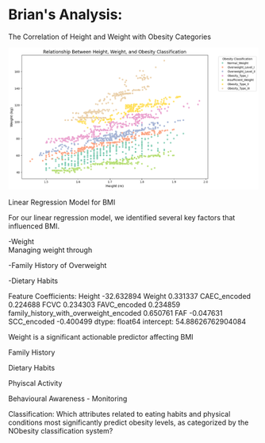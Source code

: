 



















# Brian's Analysis:

The Correlation of Height and Weight with Obesity Categories

![Figure 1](https://raw.githubusercontent.com/ngoqbrian/Obesity-Risk-Scoring-Enhancing-Health-Insurance-Plans/Team-Project-1/Brian%20Ngo/images/figure1.png)




Linear Regression Model for BMI

For our linear regression model, we identified several key factors that influenced BMI.

-Weight  
    Managing weight through

-Family History of Overweight


-Dietary Habits





Feature Coefficients:
Height                                   -32.632894
Weight                                     0.331337
CAEC_encoded                               0.224688
FCVC                                       0.234303
FAVC_encoded                               0.234859
family_history_with_overweight_encoded     0.650761
FAF                                       -0.047631
SCC_encoded                               -0.400499
dtype: float64
intercept: 54.88626762904084


Weight is a significant actionable predictor affecting BMI

Family History

Dietary Habits

Phyiscal Activity

Behavioural Awareness - Monitoring



Classification: Which attributes related to eating habits and physical conditions most significantly predict obesity levels, as categorized by the NObesity classification system?















